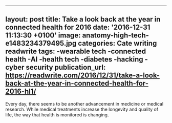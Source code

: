   - --
layout: post
title: Take a look back at the year in connected health for 2016
date: '2016-12-31 11:13:30 +0100'
image: anatomy-high-tech-e1483234379495.jpg
categories: Cate writing readwrite
tags:
-wearable tech
-connected health
-AI
-health tech
-diabetes
-hacking
-cyber security
publication_url: https://readwrite.com/2016/12/31/take-a-look-back-at-the-year-in-connected-health-for-2016-hl1/
---
Every day, there seems to be another advancement in medicine or medical research. While medical treatments increase the longevity and quality of life, the way that health is monitored is changing.
